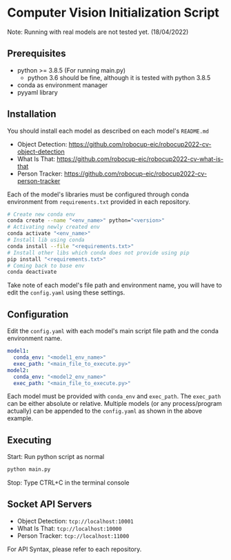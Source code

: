 # Computer Vision Initialization Script

Note: Running with real models are not tested yet. (18/04/2022)

## Prerequisites

* python >= 3.8.5 (For running main.py)
    * python 3.6 should be fine, although it is tested with python 3.8.5
* conda as environment manager
* pyyaml library

## Installation

You should install each model as described on each model's `README.md`

* Object Detection: https://github.com/robocup-eic/robocup2022-cv-object-detection
* What Is That: https://github.com/robocup-eic/robocup2022-cv-what-is-that
* Person Tracker: https://github.com/robocup-eic/robocup2022-cv-person-tracker

Each of the model's libraries must be configured through conda environment from `requirements.txt` provided in each repository.

```bash
# Create new conda env
conda create --name "<env_name>" python="<version>"
# Activating newly created env
conda activate "<env_name>"
# Install lib using conda
conda install --file "<requirements.txt>"
# Install other libs which conda does not provide using pip
pip install "<requirements.txt>"
# Coming back to base env
conda deactivate
```

Take note of each model's file path and environment name, you will have to edit the `config.yaml` using these settings.

## Configuration

Edit the `config.yaml` with each model's main script file path and the conda environment name.

```yaml
model1:
  conda_env: "<model1_env_name>"
  exec_path: "<main_file_to_execute.py>"
model2:
  conda_env: "<model2_env_name>"
  exec_path: "<main_file_to_execute.py>"
```

Each model must be provided with `conda_env` and `exec_path`. The `exec_path` can be either absolute or relative. Multiple models (or any process/program actually) can be appended to the `config.yaml` as shown in the above example.

## Executing

Start: Run python script as normal

```bash
python main.py
```

Stop: Type CTRL+C in the terminal console

## Socket API Servers

* Object Detection: `tcp://localhost:10001`
* What Is That: `tcp://localhost:10000`
* Person Tracker: `tcp://localhost:11000`

For API Syntax, please refer to each repository.